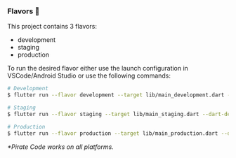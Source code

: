### Flavors 🍨

This project contains 3 flavors:

- development
- staging
- production

To run the desired flavor either use the launch configuration in VSCode/Android Studio or use the following commands:

```sh
# Development
$ flutter run --flavor development --target lib/main_development.dart --dart-define-from-file=dart_define.json

# Staging
$ flutter run --flavor staging --target lib/main_staging.dart --dart-define-from-file=dart_define.json

# Production
$ flutter run --flavor production --target lib/main_production.dart --dart-define-from-file=dart_define.json
```

_\*Pirate Code works on all platforms._
